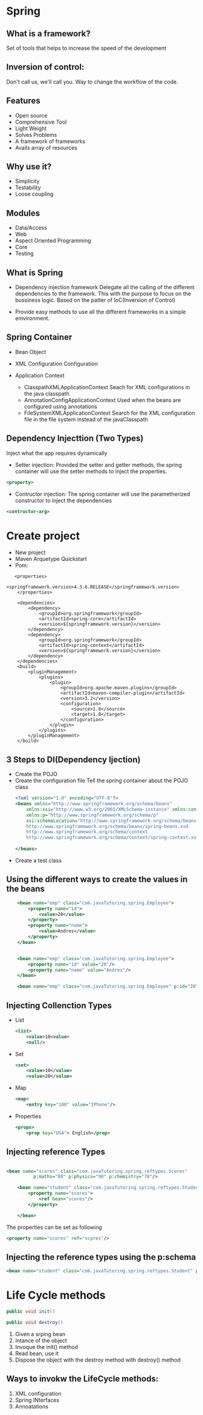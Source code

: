 # Spring
## What is a framework?

Set of tools that helps to increase the speed of the development

## Inversion of control:

Don't call us, we'll call you. Way to change the workflow of the code.

## Features

* Open source
* Comprehensive Tool
* Light Weight
* Solves Problems
* A framework of frameworks
* Avails array of resources

## Why use it?
* Simplicity
* Testability
* Loose coupling

## Modules
* Data/Access
* Web
* Aspect Oriented Programming
* Core 
* Testing

## What is Spring 

* Dependency injection framework
    Delegate all the calling of the different dependencies to the framework. This with the purpose to focus on the bussiness logic. Based on the patter of IoC(Inversion of Control)

* Provide easy methods to use all the different frameworks in a simple emvironment. 


## Spring Container 

* Bean
    Object
* XML Configuration
    Configuration

* Application Context
    * ClasspathXMLApplicationContext
        Seach for XML configurations in the java classpath
    * AnnotationConfigApplicationContext
        Used when the beans are configured using annotations
    * FileSystemXMLApplicationContext
        Search for the XML configuration file in the file system instead of the javaClasspath

## Dependency Injecttion (Two Types)

Inject what the app requires dynamically

* Setter injection: Provided the setter and getter methods, the spring container will use the setter methods to inject the properties.

```xml
<property>
```

* Contructor injection: The spring container will use the parametherized constructor to inject the dependencies

```xml
<contructor-arg>
```



# Create project

* New project
* Maven Arquetype Quickstart
* Pom:

```pom
   <properties>
        <springframework.version>4.3.6.RELEASE</springframework.version>
    </properties>
 
    <dependencies>
        <dependency>
            <groupId>org.springframework</groupId>
            <artifactId>spring-core</artifactId>
            <version>${springframework.version}</version>
        </dependency>
        <dependency>
            <groupId>org.springframework</groupId>
            <artifactId>spring-context</artifactId>
            <version>${springframework.version}</version>
        </dependency>
    </dependencies>
    <build>
        <pluginManagement>
            <plugins>
                <plugin>
                    <groupId>org.apache.maven.plugins</groupId>
                    <artifactId>maven-compiler-plugin</artifactId>
                    <version>3.2</version>
                    <configuration>
                        <source>1.8</source>
                        <target>1.8</target>
                    </configuration>
                </plugin>
            </plugins>
        </pluginManagement>
    </build> 
```

## 3 Steps to DI(Dependency Ijection)

* Create the POJO
* Create the configuration file
    Tell the spring container about the POJO class
    ```config.xml
    <?xml version="1.0" encoding="UTF-8"?>
    <beans xmlns="http://www.springframework.org/schema/beans"
        xmlns:xsi="http://www.w3.org/2001/XMLSchema-instance" xmlns:context="http://www.springframework.org/schema/context"
        xmlns:p="http://www.springframework.org/schema/p"
        xsi:schemaLocation="http://www.springframework.org/schema/beans
        http://www.springframework.org/schema/beans/spring-beans.xsd
        http://www.springframework.org/schema/context
        http://www.springframework.org/schema/context/spring-context.xsd">
        
    </beans>
    ```
* Create a test class



##  Using the different ways to create the values in the beans

```config.xml
    <bean name="emp" class="com.javaTutoring.spring.Employee">
        <property name="id">
            <value>20</value>
        </property>
        <property name="name">
            <value>Andres</value>
        </property>
    </bean>
```

```config.xml

    <bean name="emp" class="com.javaTutoring.spring.Employee">
        <property name="id" value="20"/>
        <property name="name" value="Andres"/>
    </bean>
```

```config.xml
    <bean name="emp" class="com.javaTutoring.spring.Employee" p:id="20" p:name="Andres"/>
```

## Injecting Collenction Types
* List
    ```xml
    <list>
        <value>10<value>
        <null/>
    ```
* Set
    ```xml
    <set>
        <value>10</value>
        <value>20</value>
    ```
* Map
    ```xml
    <map>
        <entry key="100" value="IPhone"/>
    ```
* Properties
    ```xml
    <props>
        <prop key="USA"> English</prop> 


## Injecting reference Types

```xml

<bean name="scores" class="com.javaTutoring.spring.reftypes.Scores"
		  p:maths="80" p:physics="90" p:chemistry="78"/>

	<bean name="student" class="com.javaTutoring.spring.reftypes.Student">
		<property name="scores">
			<ref bean="scores"/>
		</property>

	</bean>
```
The properties can be set as following

```xml
<property name="scores" ref="scpres"/>
```

## Injecting the reference types using the p:schema

```xml
<bean name="student" class="com.javaTutoring.spring.reftypes.Student" p:scores-ref="scores"/>
```

# Life Cycle methods

```java
public void init()
```

```java
public void destroy()
```

1. Given a srping bean
2. Intance of the object
3. Invoque the init() method
4. Read bean, use it 
5. Dispose the object with the destroy method with destroy() method

## Ways to invokw the LifeCycle methods:
1. XML configuration
2. Spring INterfaces
3. Annoatations